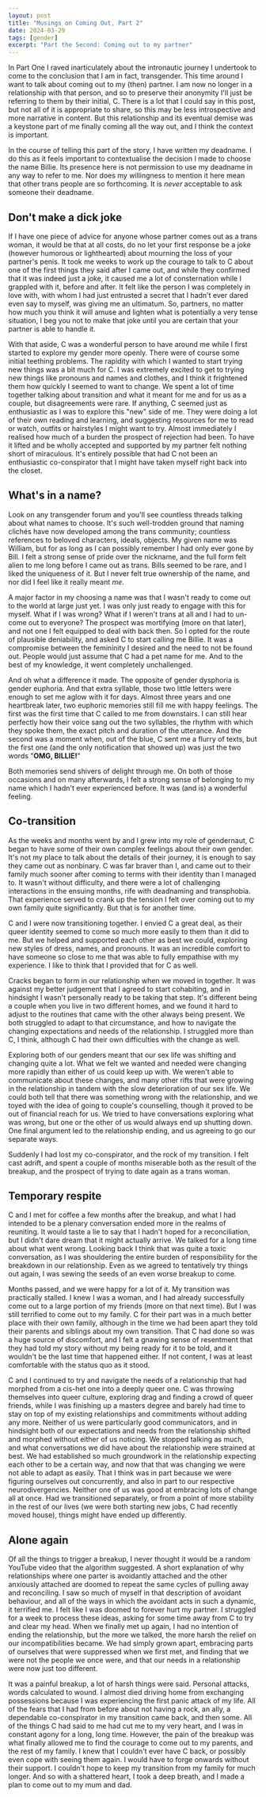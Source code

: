 ```yaml
---
layout: post
title: "Musings on Coming Out, Part 2"
date: 2024-03-29
tags: [gender]
excerpt: "Part the Second: Coming out to my partner"
---
```


In Part One I raved inarticulately about the intronautic journey I undertook to come to the conclusion that I am in fact, transgender. This time around I want to talk about coming out to my (then) partner. I am now no longer in a relationship with that person, and so to preserve their anonymity I'll just be referring to them by their initial, C. There is a lot that I could say in this post, but not all of it is appropriate to share, so this may be less introspective and more narrative in content. But this relationship and its eventual demise was a keystone part of me finally coming all the way out, and I think the context is important.

In the course of telling this part of the story, I have written my deadname. I do this as it feels important to contextualise the decision I made to choose the name Billie. Its presence here is not permission to use my deadname in any way to refer to me. Nor does my willingness to mention it here mean that other trans people are so forthcoming. It is *never* acceptable to ask someone their deadname.

## Don't make a dick joke
If I have one piece of advice for anyone whose partner comes out as a trans woman, it would be that at all costs, do no let your first response be a joke (however humorous or lighthearted) about mourning the loss of your partner's penis. It took me weeks to work up the courage to talk to C about one of the first things they said after I came out, and while they confirmed that it was indeed just a joke, it caused me a lot of consternation while I grappled with it, before and after. It felt like the person I was completely in love with, with whom I had just entrusted a secret that I hadn't ever dared even say to myself, was giving me an ultimatum. So, partners, no matter how much you think it will amuse and lighten what is potentially a very tense situation, I beg you not to make that joke until you are certain that your partner is able to handle it.

With that aside, C was a wonderful person to have around me while I first started to explore my gender more openly. There were of course some initial teething problems. The rapidity with which I wanted to start trying new things was a bit much for C. I was extremely excited to get to trying new things like pronouns and names and clothes, and I think it frightened them how quickly I seemed to want to change. We spent a lot of time together talking about transition and what it meant for me and for us as a couple, but disagreements were rare. If anything, C seemed just as enthusiastic as I was to explore this "new" side of me. They were doing a lot of their own reading and learning, and suggesting resources for me to read or watch, outfits or hairstyles I might want to try. Almost immediately I realised how much of a burden the prospect of rejection had been. To have it lifted and be wholly accepted and supported by my partner felt nothing short of miraculous. It's entirely possible that had C not been an enthusiastic co-conspirator that I might have taken myself right back into the closet.

## What's in a name?
Look on any transgender forum and you'll see countless threads talking about what names to choose. It's such well-trodden ground that naming clichés have now developed among the trans community; countless references to beloved characters, ideals, objects. My given name was William, but for as long as I can possibly remember I had only ever gone by Bill. I felt a strong sense of pride over the nickname, and the full form felt alien to me long before I came out as trans. Bills seemed to be rare, and I liked the uniqueness of it. But I never felt true ownership of the name, and nor did I feel like it really meant *me*.

A major factor in my choosing a name was that I wasn't ready to come out to the world at large just yet. I was only just ready to engage with this for myself. What if I was wrong? What if I weren't trans at all and I had to un-come out to everyone? The prospect was mortifying (more on that later), and not one I felt equipped to deal with back then. So I opted for the route of plausible deniability, and asked C to start calling me Billie. It was a compromise between the femininity I desired and the need to not be found out. People would just assume that C had a pet name for me. And to the best of my knowledge, it went completely unchallenged.

And oh what a difference it made. The opposite of gender dysphoria is gender euphoria. And that extra syllable, those two little letters were enough to set me aglow with it for days. Almost three years and one heartbreak later, two euphoric memories still fill me with happy feelings. The first was the first time that C called to me from downstairs. I can still hear perfectly how their voice sang out the two syllables, the rhythm with which they spoke them, the exact pitch and duration of the utterance. And the second was a moment when, out of the blue, C sent me a flurry of texts, but the first one (and the only notification that showed up) was just the two words "**OMG, BILLIE!**"

Both memories send shivers of delight through me. On both of those occasions and on many afterwards, I felt a strong sense of belonging to my name which I hadn't ever experienced before. It was (and is) a wonderful feeling.

## Co-transition
As the weeks and months went by and I grew into my role of gendernaut, C began to have some of their own complex feelings about their own gender. It's not my place to talk about the details of their journey, it is enough to say they came out as nonbinary. C was far braver than I, and came out to their family much sooner after coming to terms with their identity than I managed to. It wasn't without difficulty, and there were a lot of challenging interactions in the ensuing months, rife with deadnaming and transphobia. That experience served to crank up the tension I felt over coming out to my own family quite significantly. But that is for another time.

C and I were now transitioning together. I envied C a great deal, as their queer identity seemed to come so much more easily to them than it did to me. But we helped and supported each other as best we could, exploring new styles of dress, names, and pronouns. It was an incredible comfort to have someone so close to me that was able to fully empathise with my experience. I like to think that I provided that for C as well.

Cracks began to form in our relationship when we moved in together. It was against my better judgement that I agreed to start cohabiting, and in hindsight I wasn't personally ready to be taking that step. It's different being a couple when you live in two different homes, and we found it hard to adjust to the routines that came with the other always being present. We both struggled to adapt to that circumstance, and how to navigate the changing expectations and needs of the relationship. I struggled more than C, I think, although C had their own difficulties with the change as well.

Exploring both of our genders meant that our sex life was shifting and changing quite a lot. What we felt we wanted and needed were changing more rapidly than either of us could keep up with. We weren't able to communicate about these changes, and many other rifts that were growing in the relationship in tandem with the slow deterioration of our sex life. We could both tell that there was something wrong with the relationship, and we toyed with the idea of going to couple's counselling, though it proved to be out of financial reach for us. We tried to have conversations exploring what was wrong, but one or the other of us would always end up shutting down. One final argument led to the relationship ending, and us agreeing to go our separate ways.

Suddenly I had lost my co-conspirator, and the rock of my transition. I felt cast adrift, and spent a couple of months miserable both as the result of the breakup, and the prospect of trying to date again as a trans woman.

## Temporary respite
C and I met for coffee a few months after the breakup, and what I had intended to be a plenary conversation ended more in the realms of reuniting. It would taste a lie to say that I hadn't hoped for a reconciliation, but I didn't dare dream that it might actually arrive. We talked for a long time about what went wrong. Looking back I think that was quite a toxic conversation, as I was shouldering the entire burden of responsibility for the breakdown in our relationship. Even as we agreed to tentatively try things out again, I was sewing the seeds of an even worse breakup to come.

Months passed, and we were happy for a lot of it. My transition was practically stalled. I knew I was a woman, and I had already successfully come out to a large portion of my friends (more on that next time). But I was still terrified to come out to my family. C for their part was in a much better place with their own family, although in the time we had been apart they told their parents and siblings about my own transition. That C had done so was a huge source of discomfort, and I felt a gnawing sense of resentment that they had told my story without my being ready for it to be told, and it wouldn't be the last time that happened either. If not content, I was at least comfortable with the status quo as it stood.

C and I continued to try and navigate the needs of a relationship that had morphed from a cis-het one into a deeply queer one. C was throwing themselves into queer culture, exploring drag and finding a crowd of queer friends, while I was finishing up a masters degree and barely had time to stay on top of my existing relationships and commitments without adding any more. Neither of us were particularly good communicators, and in hindsight both of our expectations and needs from the relationship shifted and morphed without either of us noticing. We stopped talking as much, and what conversations we did have about the relationship were strained at best. We had established so much groundwork in the relationship expecting each other to be a certain way, and now that that was changing we were not able to adapt as easily. That I think was in part because we were figuring ourselves out concurrently, and also in part to our respective neurodivergencies. Neither one of us was good at embracing lots of change all at once. Had we transitioned separately, or from a point of more stability in the rest of our lives (we were both starting new jobs, C had recently moved house), things might have ended up differently.

## Alone again
Of all the things to trigger a breakup, I never thought it would be a random YouTube video that the algorithm suggested. A short explanation of why relationships where one parter is avoidantly attached and the other anxiously attached are doomed to repeat the same cycles of pulling away and reconciling. I saw so much of myself in that description of avoidant behaviour, and all of the ways in which the avoidant acts in such a dynamic, it terrified me. I felt like I was doomed to forever hurt my partner. I struggled for a week to process these ideas, asking for some time away from C to try and clear my head. When we finally met up again, I had no intention of ending the relationship, but the more we talked, the more harsh the relief on our incompatibilities became. We had simply grown apart, embracing parts of ourselves that were suppressed when we first met, and finding that we were not the people we once were, and that our needs in a relationship were now just too different.

It was a painful breakup, a lot of harsh things were said. Personal attacks, words calculated to wound. I almost died driving home from exchanging possessions because I was experiencing the first panic attack of my life. All of the fears that I had from before about not having a rock, an ally, a dependable co-conspirator in my transition came back, and then some. All of the things C had said to me had cut me to my very heart, and I was in constant agony for a long, long time. However, the pain of the breakup was what finally allowed me to find the courage to come out to my parents, and the rest of my family. I knew that I couldn't ever have C back, or possibly even cope with seeing them again. I would have to forge onwards without their support. I couldn't hope to keep my transition from my family for much longer. And so with a shattered heart, I took a deep breath, and I made a plan to come out to my mum and dad.
